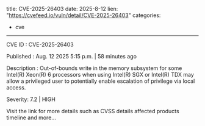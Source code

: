  
title: CVE-2025-26403
date: 2025-8-12
lien: "https://cvefeed.io/vuln/detail/CVE-2025-26403"
categories:
  - cve
---

CVE ID : CVE-2025-26403

Published :  Aug. 12
2025
5:15 p.m. | 58 minutes ago

Description : Out-of-bounds write in the memory subsystem for some Intel(R) Xeon(R) 6 processors when using Intel(R) SGX or Intel(R) TDX may allow a privileged user to potentially enable escalation of privilege via local access.

Severity: 7.2 | HIGH

Visit the link for more details
such as CVSS details
affected products
timeline
and more...
